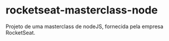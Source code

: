 # rocketseat-masterclass-node
Projeto de uma masterclass de nodeJS, fornecida pela empresa RocketSeat.
